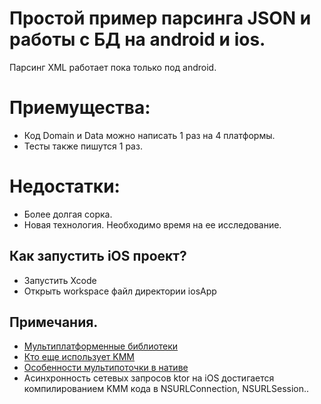 # Простой пример парсинга JSON и работы с БД на android и ios.
Парсинг XML работает пока только под android.

# Приемущества:
* Код Domain и Data можно написать 1 раз на 4 платформы.
* Тесты также пишутся 1 раз.
# Недостатки:
* Более долгая сорка.
* Новая технология. Необходимо время на ее исследование.

## Как запустить iOS проект?
* Запустить Xcode
* Открыть workspace файл директории iosApp

## Примечания.
* [Мультиплатформенные библиотеки](https://github.com/AAkira/Kotlin-Multiplatform-Libraries)
* [Кто еще использует KMM](https://kotlinlang.org/lp/mobile/case-studies)
* [Особенности мультипоточки в нативе](https://github.com/Kotlin/kotlinx.coroutines/issues/462)
* Асинхронность сетевых запросов ktor на iOS достигается компилированием KMM кода в NSURLConnection, NSURLSession.. 